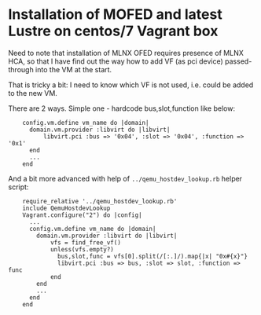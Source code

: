 # Installation of MOFED and latest Lustre on centos/7 Vagrant box

Need to note that installation of MLNX OFED requires presence of MLNX HCA,
so that I have find out the way how to add  VF (as pci device) 
passed-through into the VM at the start.

That is tricky a bit: I need to know which VF is not used, i.e. could
be added to the new VM. 

There are 2 ways. Simple one - hardcode bus,slot,function like below:

        config.vm.define vm_name do |domain|
          domain.vm.provider :libvirt do |libvirt|
              libvirt.pci :bus => '0x04', :slot => '0x04', :function => '0x1'
          end
          ...
        end


And a bit more advanced with help of `../qemu_hostdev_lookup.rb` helper script:

        require_relative '../qemu_hostdev_lookup.rb'
        include QemuHostdevLookup
        Vagrant.configure("2") do |config|
          ...
          config.vm.define vm_name do |domain|
            domain.vm.provider :libvirt do |libvirt|
                vfs = find_free_vf()
                unless(vfs.empty?) 
                  bus,slot,func = vfs[0].split(/[:.]/).map{|x| "0x#{x}"}
                  libvirt.pci :bus => bus, :slot => slot, :function => func
                end
            end
            ...
          end
        end

